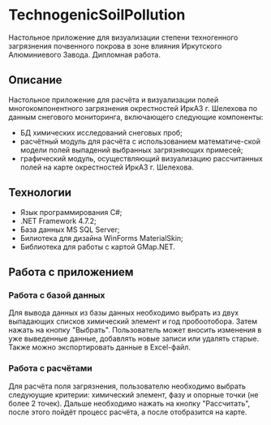 # TechnogenicSoilPollution
Настольное приложение для визуализации степени техногенного загрязнения почвенного покрова в зоне влияния Иркутского Алюминиевого Завода. Дипломная работа.
## Описание
Настольное приложение для расчёта и визуализации полей многокомпонентного загрязнения окрестностей ИркАЗ г. Шелехова по данным снегового мониторинга, включающего следующие компоненты:
- БД химических исследований снеговых проб;
- расчётный модуль для расчёта с использованием математиче-ской модели полей выпадений выбранных загрязняющих примесей;
- графический модуль, осуществляющий визуализацию рассчитанных полей на карте окрестностей ИркАЗ г. Шелехова.
## Технологии
- Язык программирования C#;
- .NET Framework 4.7.2;
- База данных MS SQL Server;
- Билиотека для дизайна WinForms MaterialSkin;
- Библиотека для работы с картой GMap.NET.
## Работа с приложением
### Работа с базой данных
Для вывода данных из базы данных необходимо выбрать из двух выпадающих списков химический элемент и год пробоотобора. Затем нажать на кнопку "Выбрать".
Пользователь может вносить изменения в уже выведенные данные, добавлять новые записи или удалять старые. Также можно экспортировать данные в Excel-файл.
### Работа с расчётами
Для расчёта поля загрязнения, пользователю необходимо выбрать следуюущие критерии: химический элемент, фазу и опорные точки (не более 2 точек). Дальше необходимо
нажать на кнопку "Рассчитать", после этого пойдёт процесс расчёта, а после отобразится на карте.

